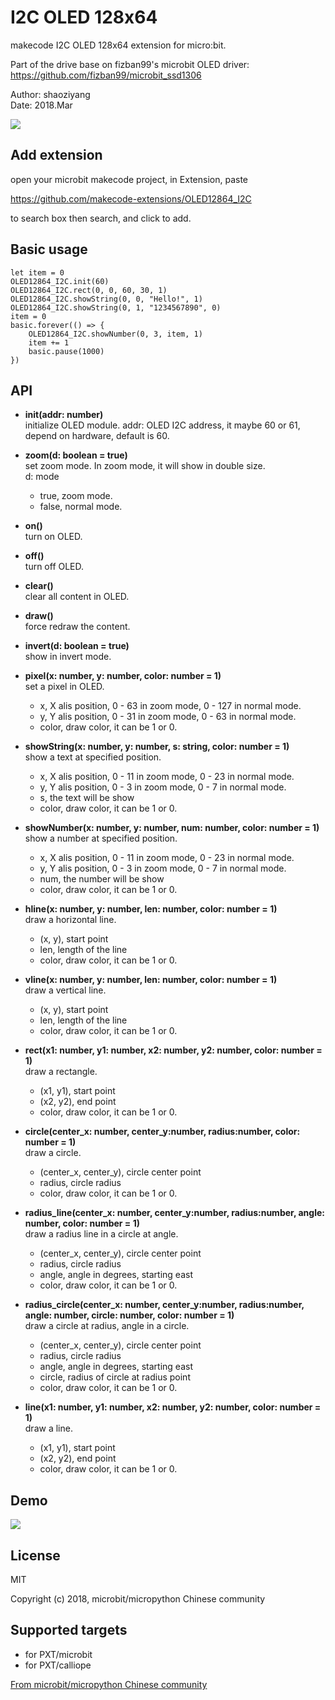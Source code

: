 # I2C OLED 128x64

makecode I2C OLED 128x64 extension for micro:bit.  

Part of the drive base on fizban99's microbit OLED driver:  
https://github.com/fizban99/microbit_ssd1306  

Author: shaoziyang  
Date:   2018.Mar  

![](oled.png)  
  

## Add extension

open your microbit makecode project, in Extension, paste  

https://github.com/makecode-extensions/OLED12864_I2C  

to search box then search, and click to add.  

## Basic usage

```
let item = 0
OLED12864_I2C.init(60)
OLED12864_I2C.rect(0, 0, 60, 30, 1)
OLED12864_I2C.showString(0, 0, "Hello!", 1)
OLED12864_I2C.showString(0, 1, "1234567890", 0)
item = 0
basic.forever(() => {
    OLED12864_I2C.showNumber(0, 3, item, 1)
    item += 1
    basic.pause(1000)
}) 
```

## API

- **init(addr: number)**  
initialize OLED module.
addr: OLED I2C address, it maybe 60 or 61, depend on hardware, default is 60.

- **zoom(d: boolean = true)**  
set zoom mode. In zoom mode, it will show in double size.  
d: mode
  - true, zoom mode.
  - false, normal mode.

- **on()**  
turn on OLED.

- **off()**  
turn off OLED.

- **clear()**  
clear all content in OLED.

- **draw()**  
force redraw the content.  

- **invert(d: boolean = true)**  
show in invert mode.

- **pixel(x: number, y: number, color: number = 1)**  
set a pixel in OLED.
  - x, X alis position, 0 - 63 in zoom mode, 0 - 127 in normal mode.  
  - y, Y alis position, 0 - 31 in zoom mode, 0 - 63 in normal mode. 
  - color, draw color, it can be 1 or 0.

- **showString(x: number, y: number, s: string, color: number = 1)**  
show a text at specified position.
  - x, X alis position, 0 - 11 in zoom mode, 0 - 23 in normal mode.  
  - y, Y alis position, 0 - 3 in zoom mode, 0 - 7 in normal mode. 
  - s, the text will be show
  - color, draw color, it can be 1 or 0.

- **showNumber(x: number, y: number, num: number, color: number = 1)**  
show a number at specified position.
  - x, X alis position, 0 - 11 in zoom mode, 0 - 23 in normal mode.  
  - y, Y alis position, 0 - 3 in zoom mode, 0 - 7 in normal mode. 
  - num, the number will be show
  - color, draw color, it can be 1 or 0.

- **hline(x: number, y: number, len: number, color: number = 1)**  
draw a horizontal line.  
  - (x, y), start point
  - len, length of the line
  - color, draw color, it can be 1 or 0.

- **vline(x: number, y: number, len: number, color: number = 1)**  
draw a vertical line.  
  - (x, y), start point
  - len, length of the line
  - color, draw color, it can be 1 or 0.

- **rect(x1: number, y1: number, x2: number, y2: number, color: number = 1)**  
draw a rectangle.
  - (x1, y1), start point
  - (x2, y2), end point
  - color, draw color, it can be 1 or 0.

- **circle(center_x: number, center_y:number, radius:number, color: number = 1)**  
draw a circle.
  - (center_x, center_y), circle center point
  - radius, circle radius
  - color, draw color, it can be 1 or 0.

- **radius_line(center_x: number, center_y:number, radius:number, angle: number, color: number = 1)**  
draw a radius line in a circle at angle.
  - (center_x, center_y), circle center point
  - radius, circle radius
  - angle, angle in degrees, starting east
  - color, draw color, it can be 1 or 0.
  
- **radius_circle(center_x: number, center_y:number, radius:number, angle: number, circle: number, color: number = 1)**  
draw a circle at radius, angle in a circle.
  - (center_x, center_y), circle center point
  - radius, circle radius
  - angle, angle in degrees, starting east
  - circle, radius of circle at radius point
  - color, draw color, it can be 1 or 0.

- **line(x1: number, y1: number, x2: number, y2: number, color: number = 1)**  
draw a line.
  - (x1, y1), start point
  - (x2, y2), end point
  - color, draw color, it can be 1 or 0.

## Demo

![](demo.png)  



## License

MIT

Copyright (c) 2018, microbit/micropython Chinese community  

## Supported targets

* for PXT/microbit
* for PXT/calliope


[From microbit/micropython Chinese community](http://www.micropython.org.cn)
